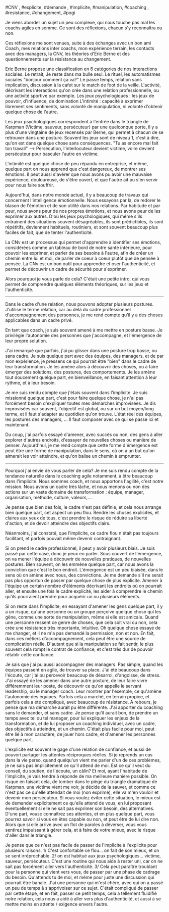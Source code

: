 #CNV , #explicite, #demande , #implicite, #manipulation, #coaching , #resistance, #changement, #pogi 

Je viens aborder un sujet un peu complexe, qui nous touche pas mal les coachs agiles en somme. Ce sont des réflexions, chacun s'y reconnaîtra ou non.

Ces réflexions me sont venues, suite à des échanges avec un bon ami Coach, mes relations inter coachs, mon expérience terrain, les contacts avec des managers, la CNV, les théories d'Eric Berne et des questionnements sur la résistance au changement.

Eric Berne propose une classification en 6 catégories de nos interactions sociales.
Le retrait, Je reste dans ma bulle seul. 
Le rituel, les automatismes sociales "bonjour comment ça va?"
Le passe temps, relation sans implication, discussion à la cafet sur le match de foot de la veille.
L'activité, décrivant les interactions qu'on crée dans une relation professionnelle, ou une activité sportive par exemple.
Les jeux psychologiques : les jeux de pouvoir, d'influence, de domination
L'intimité : capacité à exprimer librement ses sentiments, sans volonté de manipulation, ni volonté d'obtenir quelque chose de l'autre.

Les jeux psychologiques correspondent à l'entrée dans le triangle de Karpman (Victime, sauveur, persécuteur) par une quelconque porte, il y a plus d'une vingtaine de jeux recensés par Berne, qui permet à chacun de se retrouver dans une posture. Souvent les jeux sont de niveau 1, c'est à dire, qu'on est dans quelque chose sans conséquences. "Tu as encore mal fait ton travail" --> Persécution, l'interlocuteur devient victime, voire devient persécuteur pour basculer l'autre en victime.

L'intimité est quelque chose de peu répandu en entreprise, et même, quelque part on nous apprend que c'est dangereux, de montrer ses émotions. Il peut aussi s'avérer que nous avons pu avoir une mauvaise expérience, douloureuse, de s'être ouvert, et que l'autre ait pu s'en servir pour nous faire souffrir.

Aujourd'hui, dans notre monde actuel, il y a beaucoup de travaux qui concernent l'intelligence émotionnelle. Nous essayons par là, de redorer le blason de l'émotion et de son utilité dans nos relations.
Par habitude et par peur, nous avons peur de nos propres émotions, et nous avons peur de les exprimer aux autres.
D'où les jeux psychologiques, qui même s'ils entrainent des situations souvent désagréables, ils sont prédictibles, ils sont répétitifs, deviennent habituels, routiniers, et sont souvent beaucoup plus faciles de fait, que de tenter l'authenticité.

La CNv est un processus qui permet d'apprendre à identifier ses émotions, considérées comme un tableau de bord de notre santé intérieure, pour pouvoir les exprimer, et parler de ses besoins à l'autre, afin de créer un chemin entre lui et moi, de parler de coeur à coeur plutôt que de pensée à pensée. La CNv est un bon outil pour apprendre et oser l'authenticité, et permet de découvrir un cadre de sécurité pour s'exprimer.

Alors pourquoi je vous parle de cela? C'était une petite intro, qui vous permet de comprendre quelques éléments théoriques, sur les jeux et l'authenticité.

----

Dans le cadre d'une relation, nous pouvons adopter plusieurs postures. J'utilise le terme relation, car au delà du cadre professionnel d'accompagnement des personnes, je me rend compte qu'il y a des choses applicables dans un cadre privé.

En tant que coach, je suis souvent amené à me mettre en posture basse. Je privilégie l'autonomie des personnes que j'accompagne, et l'émergence de leur propre solution.

J'ai remarqué que parfois, j'ai pu glisser dans une posture trop basse, ou sans cadre. 
Je suis quelque part avec des équipes, des managers, et de par mon expérience, je pressens ce qui pourrait être "bien" dans le cadre de leur transformation. Je les amène alors à découvrir des choses, ou à faire émerger des solutions, des postures, des comportements.
Je les amène tout doucement quelque part, en bienveillance, en faisant attention à leur rythme, et à leur besoin.

Je me suis rendu compte que j'étais souvent dans l'implicite. Je suis missionné quelque part, c'est pour faire quelque chose, je n'ai pas forcément besoin d'expliquer toutes mes démarches improvisées. Je dis improvisées car souvent, l'objectif est global, ou sur un but moyen/long terme, et il faut s'adapter au quotidien qu'on trouve.
L'état réel des équipes, les postures des managers, ... Il faut composer avec ce qui se passe ici et maintenant.

Du coup, j'ai parfois essayé d'amener, avec succès ou non, des gens à aller explorer d'autres endroits, d'essayer de nouvelles choses ou manière de penser.
Aujourd'hui, je me rend compte que cette forme d'émergence est peut être une forme de manipulation, dans le sens, où on a un but qu'on aimerait les voir atteindre, et qu'on balise un chemin à emprunter.

----

Pourquoi j'ai envie de vous parler de cela? 
Je me suis rendu compte de la tendance naturelle dans le coaching agile notamment, à être beaucoup dans l'implicite. Nous sommes coach, et nous apportons l'agilité, c'est notre mission. Nous avons un cadre très lâche, et nous menons ou non des actions sur un vaste domaine de transformation : équipe, manager, organisation, méthode, culture, valeurs,....

Je pense que bien des fois, le cadre n'est pas définie, et cela nous arrange bien quelque part, cet aspect un peu flou. Rendre les choses explicites, et claires aux yeux de tous, c'est prendre le risque de réduire sa liberté d'action, et de devoir atteindre des objectifs clairs.

Néanmoins, j'ai constaté, que l'implicite, ce cadre flou n'était pas toujours facilitant, et parfois pouvait même devenir contraignant.

Si on prend le cadre professionnel, il peut y avoir plusieurs biais. Je suis passé par cette case, donc je peux en parler. Sous couvert de l'émergence, on va mener l'équipe à découvrir de nouvelles pratiques, de nouvelles postures. Bien souvent, on les emmène quelque part, car nous avons la conviction que c'est le bon endroit. L'émergence est un peu biaisée, dans le sens où on amène avec nous, des convictions.
Je me demande s'il ne serait pas plus opportun de passer par quelque chose de plus explicite. Amener à l'équipe un certain nombre d'éléments décrivant les endroits où on pourrait aller, et ensuite une fois le cadre explicité, les aider à comprendre le chemin qu'ils pourraient prendre pour acquérir un ou plusieurs éléments.

Si on reste dans l'implicite, en essayant d'amener les gens quelque part, il y a un risque, qu'une personne ou un groupe perçoive quelque chose qui les gêne, comme une sorte de manipulation, même si elle est amicale.
Quand une personne ressent ce genre de choses, que cela soit vrai ou non, cela crée une résistance très importante, intuitive. Oh quelque chose essaye de me changer, et il ne m'a pas demandé la permission, non et non.
En fait, dans ces métiers d'accompagnement, cela peut être une source de complication réelle. D'autant que si la manipulation se fait sentir, le plus souvent cela rompt le contrat de confiance, et c'est très dur de pouvoir rétablir cette confiance.

Je sais que j'ai pu aussi accompagner des managers. Pas simple, quand les équipes passent en agile, de trouver sa place. J'ai été beaucoup dans l'écoute, car j'ai pu percevoir beaucoup de désarroi, d'angoisse, de stress. J'ai essayé de les amener dans une autre posture, de leur faire vivre différemment leur poste, de découvrir ce qu'on appelle le servant leadership, ou le manager coach. Leur montrer par l'exemple, ce qu'amène l'autonomie des équipes.
Parfois cela a marché, en terrain propice, et parfois cela a été compliqué, avec beaucoup de résistance.
A rebours, je pense que ma démarche aurait pu être différente. J'ai apporter du coaching sans le demander, et sans cadre. Je pense qu'il aurait bon, de prendre un temps avec tel ou tel manager, pour lui expliquer les enjeux de la transformation, et de lui proposer un coaching individuel, avec un cadre, des objectifs à atteindre, et un chemin. C'était plus facile pour moi, peut être lié à mon caractère, de jouer hors cadre, et d'amener les personnes quelque part.

L'explicite est souvent le gage d'une relation de confiance, et aussi de pouvori partager les attentes réciproques réelles.
Si je reprends un cas dans la vie perso, quand quelqu'un vient me parler d'un de ces problèmes, je ne sais pas implicitement ce qu'il attend de moi. Est ce qu'il veut du conseil, du soutien, de l'écoute, un câlin? Et moi, ayant l'habitude de l'implicite, je vais tendre à réponde de ma meilleure manière possible.
On risque en faisant cela, de tomber dans le piège du triangle dramatique de Karpman. une victime vient me voir, je décide de la sauver, et comme ce n'est pas ce qu'elle attendait de moi (non exprimé), elle va m'en vouloir et devenir mon persécuteur.
Si vous voulez éviter cette situation, le mieux est de demander explicitement ce qu'elle attend de vous, en lui proposant éventuellement si elle ne sait pas exprimer son besoin, des alternatives.
D'une part, vousc connaîtrez ses attentes, et en plus quelque part, vous pourrez savoir si vous en êtes capable ou non, et peut être de lui dire non.
Alors que si elle arrive avec un flot de paroles à déverser, vous vous sentirez impuissant à gérer cela, et à faire de votre mieux, avec le risque d'aller dans le triangle.

Je pense que ce n'est pas facile de passer de l'implicite à l'explicite pour plusieurs raisons. 1/ C'est confortable ce flou... on fait de son mieux, et on se sent irréprochable.
2/ on est habitué aux jeux psychologiques... victime, sauveur, persécuteur. C'est une routine qui nous aide à rester uni, car on ne sait pas forcément aller vers l'authenticité.
3/ Cela peut paraître troublant pour la personne qui vient vers vous, de passer par une phase de cadrage du besoin. Qu'attends tu de moi, et même pour juste une discussion qui pourrait être banale.
J'ai une personne qui m'est chère, avec qui on a passé un peu de temps à s'apprivoiser sur ce sujet. C'était compliqué de passer par cette étape, et en fait, passer ce petit temps, cela a tellement fluidifié notre relation, cela nous a aidé à aller vers plus d'authenticité, et aussi à se mettre moins en attente / exigence envers l'autre.




